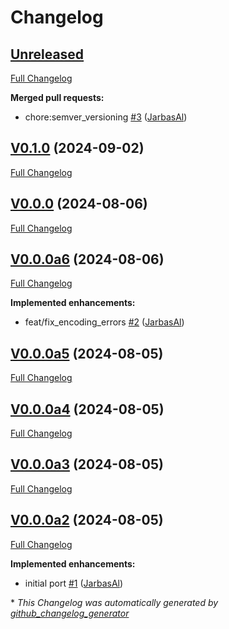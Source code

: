 # Changelog

## [Unreleased](https://github.com/OpenVoiceOS/ovos-utterance-normalizer/tree/HEAD)

[Full Changelog](https://github.com/OpenVoiceOS/ovos-utterance-normalizer/compare/V0.1.0...HEAD)

**Merged pull requests:**

- chore:semver\_versioning [\#3](https://github.com/OpenVoiceOS/ovos-utterance-normalizer/pull/3) ([JarbasAl](https://github.com/JarbasAl))

## [V0.1.0](https://github.com/OpenVoiceOS/ovos-utterance-normalizer/tree/V0.1.0) (2024-09-02)

[Full Changelog](https://github.com/OpenVoiceOS/ovos-utterance-normalizer/compare/V0.0.0...V0.1.0)

## [V0.0.0](https://github.com/OpenVoiceOS/ovos-utterance-normalizer/tree/V0.0.0) (2024-08-06)

[Full Changelog](https://github.com/OpenVoiceOS/ovos-utterance-normalizer/compare/V0.0.0a6...V0.0.0)

## [V0.0.0a6](https://github.com/OpenVoiceOS/ovos-utterance-normalizer/tree/V0.0.0a6) (2024-08-06)

[Full Changelog](https://github.com/OpenVoiceOS/ovos-utterance-normalizer/compare/V0.0.0a5...V0.0.0a6)

**Implemented enhancements:**

- feat/fix\_encoding\_errors [\#2](https://github.com/OpenVoiceOS/ovos-utterance-normalizer/pull/2) ([JarbasAl](https://github.com/JarbasAl))

## [V0.0.0a5](https://github.com/OpenVoiceOS/ovos-utterance-normalizer/tree/V0.0.0a5) (2024-08-05)

[Full Changelog](https://github.com/OpenVoiceOS/ovos-utterance-normalizer/compare/V0.0.0a4...V0.0.0a5)

## [V0.0.0a4](https://github.com/OpenVoiceOS/ovos-utterance-normalizer/tree/V0.0.0a4) (2024-08-05)

[Full Changelog](https://github.com/OpenVoiceOS/ovos-utterance-normalizer/compare/V0.0.0a3...V0.0.0a4)

## [V0.0.0a3](https://github.com/OpenVoiceOS/ovos-utterance-normalizer/tree/V0.0.0a3) (2024-08-05)

[Full Changelog](https://github.com/OpenVoiceOS/ovos-utterance-normalizer/compare/V0.0.0a2...V0.0.0a3)

## [V0.0.0a2](https://github.com/OpenVoiceOS/ovos-utterance-normalizer/tree/V0.0.0a2) (2024-08-05)

[Full Changelog](https://github.com/OpenVoiceOS/ovos-utterance-normalizer/compare/4df860f4a6496a751bf3687e5aae5aa19030fad5...V0.0.0a2)

**Implemented enhancements:**

- initial port [\#1](https://github.com/OpenVoiceOS/ovos-utterance-normalizer/pull/1) ([JarbasAl](https://github.com/JarbasAl))



\* *This Changelog was automatically generated by [github_changelog_generator](https://github.com/github-changelog-generator/github-changelog-generator)*
